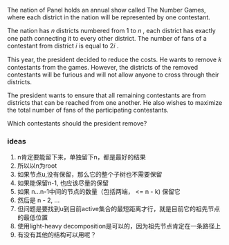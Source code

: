 The nation of Panel holds an annual show called The Number Games, where each district in the nation will be represented by one contestant.

The nation has 𝑛
 districts numbered from 1
 to 𝑛
, each district has exactly one path connecting it to every other district. The number of fans of a contestant from district 𝑖
 is equal to 2𝑖
.

This year, the president decided to reduce the costs. He wants to remove 𝑘
 contestants from the games. However, the districts of the removed contestants will be furious and will not allow anyone to cross through their districts.

The president wants to ensure that all remaining contestants are from districts that can be reached from one another. He also wishes to maximize the total number of fans of the participating contestants.

Which contestants should the president remove?

### ideas
1. n肯定要能留下来，单独留下n，都是最好的结果
2. 所以以n为root
3. 如果节点u,没有保留，那么它的整个子树也不需要保留
4. 如果能保留n-1, 也应该尽量的保留
5. 如果 n...n-1中间的节点的数量（包括两端， <= n - k) 保留它
6. 然后是 n - 2, ...
7. 但问题是要找到u到目前active集合的最短距离才行，就是目前它的祖先节点的最低位置
8. 使用light-heavy decomposition是可以的，因为祖先节点肯定在一条路径上
9. 有没有其他的结构可以用呢？